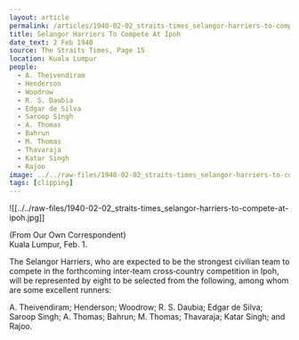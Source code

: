 ```yaml
---
layout: article
permalink: /articles/1940-02-02_straits-times_selangor-harriers-to-compete-at-ipoh/
title: Selangor Harriers To Compete At Ipoh
date_text: 2 Feb 1940
source: The Straits Times, Page 15
location: Kuala Lumpur
people:
  - A. Theivendiram
  - Henderson
  - Woodrow
  - R. S. Daubia
  - Edgar de Silva
  - Saroop Singh
  - A. Thomas
  - Bahrun
  - M. Thomas
  - Thavaraja
  - Katar Singh
  - Rajoo
image: ../../raw-files/1940-02-02_straits-times_selangor-harriers-to-compete-at-ipoh.jpg
tags: [clipping]
---
```

![[../../raw-files/1940-02-02_straits-times_selangor-harriers-to-compete-at-ipoh.jpg]]

(From Our Own Correspondent)  
Kuala Lumpur, Feb. 1.

The Selangor Harriers, who are expected to be the strongest civilian team to compete in the forthcoming inter‑team cross‑country competition in Ipoh, will be represented by eight to be selected from the following, among whom are some excellent runners:

A. Theivendiram; Henderson; Woodrow; R. S. Daubia; Edgar de Silva; Saroop Singh; A. Thomas; Bahrun; M. Thomas; Thavaraja; Katar Singh; and Rajoo.
